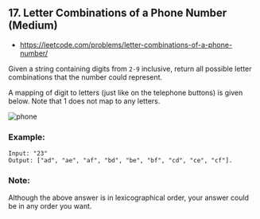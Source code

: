 ## 17. Letter Combinations of a Phone Number (Medium)
- <https://leetcode.com/problems/letter-combinations-of-a-phone-number/>

Given a string containing digits from `2-9` inclusive, return all possible letter combinations that the number could represent.

A mapping of digit to letters (just like on the telephone buttons) is given below. Note that 1 does not map to any letters.

![phone](https://upload.wikimedia.org/wikipedia/commons/thumb/7/73/Telephone-keypad2.svg/200px-Telephone-keypad2.svg.png)


### Example:
    Input: "23"
    Output: ["ad", "ae", "af", "bd", "be", "bf", "cd", "ce", "cf"].

### Note:
Although the above answer is in lexicographical order, your answer could be in any order you want.